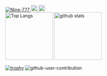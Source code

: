 <p align="left">
  <a href="https://github.com/Nine-777/Nine-777/">
    <img src="https://komarev.com/ghpvc/?username=Nine-777" alt="Nine-777" />
  </a>
  <a href="https://github.com/Nine-777">
    <img height="20" src="https://img.shields.io/github/followers/Nine-777?label=follow&logo=github&style=flat" />
  </a>
  <a href="https://stackoverflow.com/users/5720201/Nine-777">
    <img height="20" src="https://img.shields.io/stackexchange/stackoverflow/r/5720201?label=StackOverflow&logo=stack-overflow&style=flat" />
  </a>
  <br>
  <img alt="Top Langs" height="150px" src="https://github-readme-stats.vercel.app/api/top-langs/?username=Nine-777&layout=compact&show_icons=true&theme=onedark" />
  <img alt="github stats" height="150px" src="https://github-readme-stats.vercel.app/api?username=Nine-777&theme=onedark&show_icons=ture" />
</p>

[![trophy](https://github-profile-trophy.vercel.app/?username=Nine-777&theme=onedark&column=7
)](https://github.com/ryo-ma/github-profile-trophy)
![github-user-contribution](https://user-images.githubusercontent.com/97382295/213872063-96c2e170-7ec8-4b62-9484-132c5d4bb347.svg)
